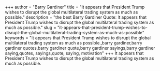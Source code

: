 +++
author = "Barry Gardiner"
title = "It appears that President Trump wishes to disrupt the global multilateral trading system as much as possible."
description = "the best Barry Gardiner Quote: It appears that President Trump wishes to disrupt the global multilateral trading system as much as possible."
slug = "it-appears-that-president-trump-wishes-to-disrupt-the-global-multilateral-trading-system-as-much-as-possible"
keywords = "It appears that President Trump wishes to disrupt the global multilateral trading system as much as possible.,barry gardiner,barry gardiner quotes,barry gardiner quote,barry gardiner sayings,barry gardiner saying,quotes, sayings,quote, saying, motivation"
+++
It appears that President Trump wishes to disrupt the global multilateral trading system as much as possible.
